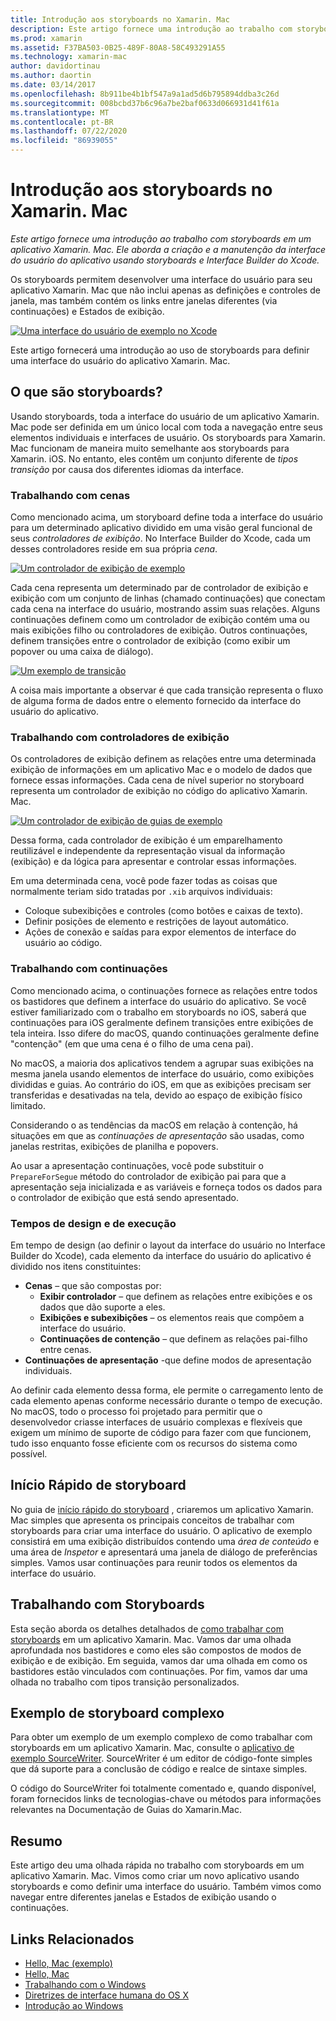 ```yaml
---
title: Introdução aos storyboards no Xamarin. Mac
description: Este artigo fornece uma introdução ao trabalho com storyboards em um aplicativo Xamarin. Mac. Ele aborda a criação e manutenção da interface do usuário do aplicativo usando storyboards e o Interface Builder do Xcode.
ms.prod: xamarin
ms.assetid: F37BA503-0B25-489F-80A8-58C493291A55
ms.technology: xamarin-mac
author: davidortinau
ms.author: daortin
ms.date: 03/14/2017
ms.openlocfilehash: 8b911be4b1bf547a9a1ad5d6b795894ddba3c26d
ms.sourcegitcommit: 008bcbd37b6c96a7be2baf0633d066931d41f61a
ms.translationtype: MT
ms.contentlocale: pt-BR
ms.lasthandoff: 07/22/2020
ms.locfileid: "86939055"
---
```

# <a name="introduction-to-storyboards-in-xamarinmac"></a>Introdução aos storyboards no Xamarin. Mac

_Este artigo fornece uma introdução ao trabalho com storyboards em um aplicativo Xamarin. Mac. Ele aborda a criação e a manutenção da interface do usuário do aplicativo usando storyboards e Interface Builder do Xcode._

Os storyboards permitem desenvolver uma interface do usuário para seu aplicativo Xamarin. Mac que não inclui apenas as definições e controles de janela, mas também contém os links entre janelas diferentes (via continuações) e Estados de exibição.

[![Uma interface do usuário de exemplo no Xcode](images/intro01.png)](images/intro01.png#lightbox)

Este artigo fornecerá uma introdução ao uso de storyboards para definir uma interface do usuário do aplicativo Xamarin. Mac.

<a name="What-are-Storyboards"></a>

## <a name="what-are-storyboards"></a>O que são storyboards?

Usando storyboards, toda a interface do usuário de um aplicativo Xamarin. Mac pode ser definida em um único local com toda a navegação entre seus elementos individuais e interfaces de usuário. Os storyboards para Xamarin. Mac funcionam de maneira muito semelhante aos storyboards para Xamarin. iOS. No entanto, eles contêm um conjunto diferente de _tipos transição_ por causa dos diferentes idiomas da interface.

<a name="Working-with-Scenes"></a>

### <a name="working-with-scenes"></a>Trabalhando com cenas

Como mencionado acima, um storyboard define toda a interface do usuário para um determinado aplicativo dividido em uma visão geral funcional de seus _controladores de exibição_. No Interface Builder do Xcode, cada um desses controladores reside em sua própria _cena_.

[![Um controlador de exibição de exemplo](images/intro02.png)](images/intro02.png#lightbox)

Cada cena representa um determinado par de controlador de exibição e exibição com um conjunto de linhas (chamado continuações) que conectam cada cena na interface do usuário, mostrando assim suas relações. Alguns continuações definem como um controlador de exibição contém uma ou mais exibições filho ou controladores de exibição. Outros continuações, definem transições entre o controlador de exibição (como exibir um popover ou uma caixa de diálogo). 

[![Um exemplo de transição](images/intro03.png)](images/intro03.png#lightbox)

A coisa mais importante a observar é que cada transição representa o fluxo de alguma forma de dados entre o elemento fornecido da interface do usuário do aplicativo.

<a name="Working-with-View-Controllers"></a>

### <a name="working-with-view-controllers"></a>Trabalhando com controladores de exibição

Os controladores de exibição definem as relações entre uma determinada exibição de informações em um aplicativo Mac e o modelo de dados que fornece essas informações. Cada cena de nível superior no storyboard representa um controlador de exibição no código do aplicativo Xamarin. Mac.

[![Um controlador de exibição de guias de exemplo](images/intro04.png)](images/intro04.png#lightbox)

Dessa forma, cada controlador de exibição é um emparelhamento reutilizável e independente da representação visual da informação (exibição) e da lógica para apresentar e controlar essas informações.

Em uma determinada cena, você pode fazer todas as coisas que normalmente teriam sido tratadas por `.xib` arquivos individuais: 

- Coloque subexibições e controles (como botões e caixas de texto).
- Definir posições de elemento e restrições de layout automático.
- Ações de conexão e saídas para expor elementos de interface do usuário ao código.

<a name="Working-with-Segues"></a>

### <a name="working-with-segues"></a>Trabalhando com continuações

Como mencionado acima, o continuações fornece as relações entre todos os bastidores que definem a interface do usuário do aplicativo. Se você estiver familiarizado com o trabalho em storyboards no iOS, saberá que continuações para iOS geralmente definem transições entre exibições de tela inteira. Isso difere do macOS, quando continuações geralmente define "contenção" (em que uma cena é o filho de uma cena pai).

No macOS, a maioria dos aplicativos tendem a agrupar suas exibições na mesma janela usando elementos de interface do usuário, como exibições divididas e guias. Ao contrário do iOS, em que as exibições precisam ser transferidas e desativadas na tela, devido ao espaço de exibição físico limitado.

Considerando o as tendências da macOS em relação à contenção, há situações em que as _continuações de apresentação_ são usadas, como janelas restritas, exibições de planilha e popovers.

Ao usar a apresentação continuações, você pode substituir o `PrepareForSegue` método do controlador de exibição pai para que a apresentação seja inicializada e as variáveis e forneça todos os dados para o controlador de exibição que está sendo apresentado.

<a name="Design-and-Run-Times"></a>

### <a name="design-and-run-times"></a>Tempos de design e de execução

Em tempo de design (ao definir o layout da interface do usuário no Interface Builder do Xcode), cada elemento da interface do usuário do aplicativo é dividido nos itens constituintes:

- **Cenas** – que são compostas por:
  - **Exibir controlador** – que definem as relações entre exibições e os dados que dão suporte a eles.
  - **Exibições e subexibições** – os elementos reais que compõem a interface do usuário.
  - **Continuações de contenção** – que definem as relações pai-filho entre cenas.
- **Continuações de apresentação** -que define modos de apresentação individuais. 

Ao definir cada elemento dessa forma, ele permite o carregamento lento de cada elemento apenas conforme necessário durante o tempo de execução. No macOS, todo o processo foi projetado para permitir que o desenvolvedor criasse interfaces de usuário complexas e flexíveis que exigem um mínimo de suporte de código para fazer com que funcionem, tudo isso enquanto fosse eficiente com os recursos do sistema como possível.

<a name="Storyboard-Quick-Start"></a>

## <a name="storyboard-quick-start"></a>Início Rápido de storyboard

No guia de [início rápido do storyboard](~/mac/platform/storyboards/quickstart.md) , criaremos um aplicativo Xamarin. Mac simples que apresenta os principais conceitos de trabalhar com storyboards para criar uma interface do usuário. O aplicativo de exemplo consistirá em uma exibição distribuídos contendo uma _área de conteúdo_ e uma área de _Inspetor_ e apresentará uma janela de diálogo de preferências simples. Vamos usar continuações para reunir todos os elementos da interface do usuário.

<a name="Working-with-Storyboards"></a>

## <a name="working-with-storyboards"></a>Trabalhando com Storyboards

Esta seção aborda os detalhes detalhados de [como trabalhar com storyboards](~/mac/platform/storyboards/indepth.md) em um aplicativo Xamarin. Mac. Vamos dar uma olhada aprofundada nos bastidores e como eles são compostos de modos de exibição e de exibição. Em seguida, vamos dar uma olhada em como os bastidores estão vinculados com continuações. Por fim, vamos dar uma olhada no trabalho com tipos transição personalizados. 

<a name="Complex-Storyboard-Example"></a>

## <a name="complex-storyboard-example"></a>Exemplo de storyboard complexo

Para obter um exemplo de um exemplo complexo de como trabalhar com storyboards em um aplicativo Xamarin. Mac, consulte o [aplicativo de exemplo SourceWriter](https://docs.microsoft.com/samples/xamarin/mac-samples/sourcewriter). SourceWriter é um editor de código-fonte simples que dá suporte para a conclusão de código e realce de sintaxe simples.

O código do SourceWriter foi totalmente comentado e, quando disponível, foram fornecidos links de tecnologias-chave ou métodos para informações relevantes na Documentação de Guias do Xamarin.Mac.

<a name="Summary"></a>

## <a name="summary"></a>Resumo

Este artigo deu uma olhada rápida no trabalho com storyboards em um aplicativo Xamarin. Mac. Vimos como criar um novo aplicativo usando storyboards e como definir uma interface do usuário. Também vimos como navegar entre diferentes janelas e Estados de exibição usando o continuações.

## <a name="related-links"></a>Links Relacionados

- [Hello, Mac (exemplo)](https://docs.microsoft.com/samples/xamarin/mac-samples/hello-mac)
- [Hello, Mac](~/mac/get-started/hello-mac.md)
- [Trabalhando com o Windows](~/mac/user-interface/window.md)
- [Diretrizes de interface humana do OS X](https://developer.apple.com/library/mac/documentation/UserExperience/Conceptual/OSXHIGuidelines/)
- [Introdução ao Windows](https://developer.apple.com/library/mac/documentation/Cocoa/Conceptual/WinPanel/Introduction.html#//apple_ref/doc/uid/10000031-SW1)
